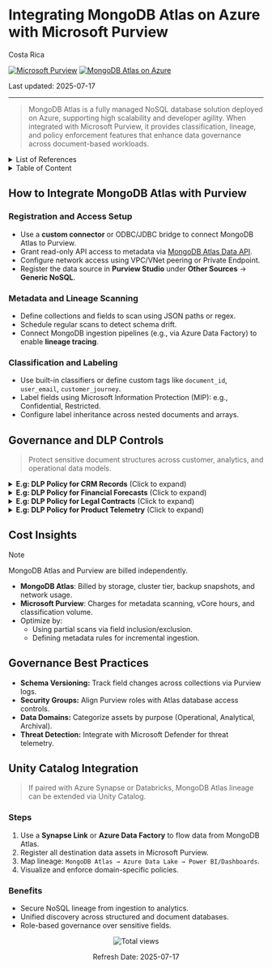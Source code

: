 # Integrating MongoDB Atlas on Azure with Microsoft Purview

Costa Rica

[![Microsoft Purview](https://img.shields.io/badge/Microsoft-Purview-blue)](https://learn.microsoft.com/en-us/azure/purview/) [![MongoDB Atlas on Azure](https://img.shields.io/badge/MongoDB-Atlas%20on%20Azure-orange)](https://learn.microsoft.com/en-us/azure/architecture/databases/mongodb-atlas/)

Last updated: 2025-07-17

---

> MongoDB Atlas is a fully managed NoSQL database solution deployed on Azure, supporting high scalability and developer agility. When integrated with Microsoft Purview, it provides classification, lineage, and policy enforcement features that enhance data governance across document-based workloads.

<details>
<summary>List of References</summary>

- [Microsoft Purview Documentation](https://learn.microsoft.com/en-us/azure/purview/)
- [Azure Pricing Calculator](https://azure.microsoft.com/en-us/pricing/calculator/)

</details>

<details>
<summary>Table of Content</summary>

- [How to Integrate MongoDB Atlas with Purview](#how-to-integrate-mongodb-atlas-with-purview)
  - [Registration and Access Setup](#registration-and-access-setup)
  - [Metadata and Lineage Scanning](#metadata-and-lineage-scanning)
  - [Classification and Labeling](#classification-and-labeling)
- [Governance and DLP Controls](#governance-and-dlp-controls)
- [Cost Insights](#cost-insights)
- [Governance Best Practices](#governance-best-practices)
- [Unity Catalog Integration](#unity-catalog-integration)

</details>

## How to Integrate MongoDB Atlas with Purview

### Registration and Access Setup

- Use a **custom connector** or ODBC/JDBC bridge to connect MongoDB Atlas to Purview.
- Grant read-only API access to metadata via [MongoDB Atlas Data API](https://www.mongodb.com/docs/atlas/api/data-api/).
- Configure network access using VPC/VNet peering or Private Endpoint.
- Register the data source in **Purview Studio** under **Other Sources** → **Generic NoSQL**.

### Metadata and Lineage Scanning

- Define collections and fields to scan using JSON paths or regex.
- Schedule regular scans to detect schema drift.
- Connect MongoDB ingestion pipelines (e.g., via Azure Data Factory) to enable **lineage tracing**.

### Classification and Labeling

- Use built-in classifiers or define custom tags like `document_id`, `user_email`, `customer_journey`.
- Label fields using Microsoft Information Protection (MIP): e.g., Confidential, Restricted.
- Configure label inheritance across nested documents and arrays.

## Governance and DLP Controls

> Protect sensitive document structures across customer, analytics, and operational data models.

<details>
<summary><b>E.g: DLP Policy for CRM Records</b> (Click to expand)</summary>

> Apply governance to `customers`, `leads`, `interactions`.

**Steps:**

1. **Classify Fields:** `customer_name`, `contact_info`, `lead_source`.
2. **Set Policy Triggers:** Block JSON exports exceeding 100 records/hour.
3. **Apply Actions:**  
   - Mask names and contact info for sales interns.  
   - Enforce MFA for modification privileges.
4. **Monitor:** Enable dashboard alerts on unusual query bursts.

</details>

<details>
<summary><b>E.g: DLP Policy for Financial Forecasts</b> (Click to expand)</summary>

> Secure forecasting models stored in `budgets`, `models`, `assumptions`.

**Steps:**

1. **Scope:** Forecasted revenue, cost-of-sales fields.
2. **Detection Rules:** Numeric limits, field tags (e.g., `model_id`, `confidence_score`).
3. **Actions:**  
   - Encrypt collections at-rest with customer-managed keys.  
   - Allow read-only access from trusted Azure regions.
4. **Audits:** Maintain access logs for at least 12 months.

</details>

<details>
<summary><b>E.g: DLP Policy for Legal Contracts</b> (Click to expand)</summary>

> Protect legal content in `contracts`, `legal_reviews`, `negotiations`.

**Steps:**

1. **Tag Fields:** `contract_number`, `counterparty`, `signature_date`.
2. **Policy Actions:**  
   - Restrict full-text searches by non-legal roles.  
   - Block download/printing of full documents.
3. **Alerting:** Trigger alerts if accessed outside office hours.

</details>

<details>
<summary><b>E.g: DLP Policy for Product Telemetry</b> (Click to expand)</summary>

> Manage telemetry in `events`, `device_stats`, `system_logs`.

**Steps:**

1. **Classify Columns:** Device IDs, geographic coordinates.
2. **Policies:**  
   - Mask PII from telemetry streams ingested via Event Hubs.  
   - Block data streaming to unknown destinations.
3. **Monitoring:** Visualize flows with lineage diagrams in Purview.

</details>

## Cost Insights

> [!NOTE]  
> MongoDB Atlas and Purview are billed independently.

- **MongoDB Atlas**: Billed by storage, cluster tier, backup snapshots, and network usage.
- **Microsoft Purview**: Charges for metadata scanning, vCore hours, and classification volume.
- Optimize by:
  - Using partial scans via field inclusion/exclusion.
  - Defining metadata rules for incremental ingestion.

## Governance Best Practices

- **Schema Versioning:** Track field changes across collections via Purview logs.
- **Security Groups:** Align Purview roles with Atlas database access controls.
- **Data Domains:** Categorize assets by purpose (Operational, Analytical, Archival).
- **Threat Detection:** Integrate with Microsoft Defender for threat telemetry.

## Unity Catalog Integration

> If paired with Azure Synapse or Databricks, MongoDB Atlas lineage can be extended via Unity Catalog.

### Steps

1. Use a **Synapse Link** or **Azure Data Factory** to flow data from MongoDB Atlas.
2. Register all destination data assets in Microsoft Purview.
3. Map lineage: `MongoDB Atlas → Azure Data Lake → Power BI/Dashboards`.
4. Visualize and enforce domain-specific policies.

### Benefits

- Secure NoSQL lineage from ingestion to analytics.
- Unified discovery across structured and document databases.
- Role-based governance over sensitive fields.

<!-- START BADGE -->
<div align="center">
  <img src="https://img.shields.io/badge/Total%20views-1282-limegreen" alt="Total views">
  <p>Refresh Date: 2025-07-17</p>
</div>
<!-- END BADGE -->
